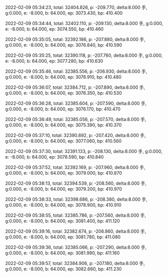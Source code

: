 2022-02-09 05:34:23, total: 32404.826, p: -209.770, delta:8.000 手, g:0.000, e: -8.000, b: 64.000, ep: 3073.430, bp: 410.400

2022-02-09 05:34:44, total: 32402.110, p: -209.130, delta:8.000 手, g:0.000, e: -8.000, b: 64.000, ep: 3074.550, bp: 410.460

2022-02-09 05:35:05, total: 32392.186, p: -207.880, delta:8.000 手, g:0.000, e: -8.000, b: 64.000, ep: 3076.840, bp: 410.590

2022-02-09 05:35:25, total: 32390.118, p: -207.760, delta:8.000 手, g:0.000, e: -8.000, b: 64.000, ep: 3077.280, bp: 410.630

2022-02-09 05:35:46, total: 32385.556, p: -206.930, delta:8.000 手, g:0.000, e: -8.000, b: 64.000, ep: 3076.910, bp: 410.480

2022-02-09 05:36:07, total: 32384.712, p: -207.890, delta:8.000 手, g:0.000, e: -8.000, b: 64.000, ep: 3076.350, bp: 410.530

2022-02-09 05:36:28, total: 32385.604, p: -207.590, delta:8.000 手, g:0.000, e: -8.000, b: 64.000, ep: 3076.170, bp: 410.470

2022-02-09 05:36:49, total: 32385.056, p: -207.570, delta:8.000 手, g:0.000, e: -8.000, b: 64.000, ep: 3075.390, bp: 410.370

2022-02-09 05:37:10, total: 32390.892, p: -207.420, delta:8.000 手, g:0.000, e: -8.000, b: 64.000, ep: 3077.060, bp: 410.560

2022-02-09 05:37:30, total: 32391.133, p: -208.130, delta:8.000 手, g:0.000, e: -8.000, b: 64.000, ep: 3078.590, bp: 410.840

2022-02-09 05:37:52, total: 32392.169, p: -207.960, delta:8.000 手, g:0.000, e: -8.000, b: 64.000, ep: 3079.000, bp: 410.870

2022-02-09 05:38:13, total: 32394.539, p: -208.560, delta:8.000 手, g:0.000, e: -8.000, b: 64.000, ep: 3079.200, bp: 410.970

2022-02-09 05:38:33, total: 32398.686, p: -208.380, delta:8.000 手, g:0.000, e: -8.000, b: 64.000, ep: 3078.900, bp: 410.910

2022-02-09 05:38:55, total: 32385.786, p: -207.560, delta:8.000 手, g:0.000, e: -8.000, b: 64.000, ep: 3081.400, bp: 411.120

2022-02-09 05:39:16, total: 32382.674, p: -206.860, delta:8.000 手, g:0.000, e: -8.000, b: 64.000, ep: 3081.780, bp: 411.080

2022-02-09 05:39:36, total: 32385.066, p: -207.290, delta:8.000 手, g:0.000, e: -8.000, b: 64.000, ep: 3081.990, bp: 411.160

2022-02-09 05:39:57, total: 32384.906, p: -207.180, delta:8.000 手, g:0.000, e: -8.000, b: 64.000, ep: 3082.660, bp: 411.230